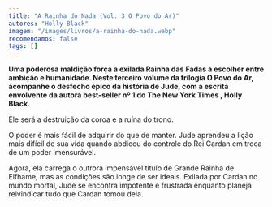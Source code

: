 ```yaml
---
title: "A Rainha do Nada (Vol. 3 O Povo do Ar)"
autores: "Holly Black"
imagem: "/images/livros/a-rainha-do-nada.webp"
recomendamos: false
tags: []
---
```


**Uma poderosa maldição força a exilada Rainha das Fadas a escolher entre ambição e humanidade. Neste terceiro volume da trilogia O Povo do Ar, acompanhe o desfecho épico da história de Jude, com a escrita envolvente da autora best-seller nº 1 do The New York Times , Holly Black.**

Ele será a destruição da coroa e a ruína do trono.

O poder é mais fácil de adquirir do que de manter. Jude aprendeu a lição mais difícil de sua vida quando abdicou do controle do Rei Cardan em troca de um poder imensurável.

Agora, ela carrega o outrora impensável título de Grande Rainha de Elfhame, mas as condições são longe de ser ideais. Exilada por Cardan no mundo mortal, Jude se encontra impotente e frustrada enquanto planeja reivindicar tudo que Cardan tomou dela.
